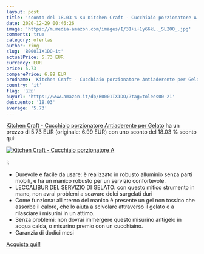 ```yaml
---
layout: post
title: 'sconto del 18.03 % su Kitchen Craft - Cucchiaio porzionatore A  '
date: 2020-12-29 00:46:26
image: 'https://m.media-amazon.com/images/I/31+i+1y66kL._SL200_.jpg'
comments: true
category: ofertas
author: ring
slug: 'B0001IX1DO-it'
actualPrice: 5.73 EUR
currency: EUR
price: 5.73
comparePrice: 6.99 EUR
prodname: 'Kitchen Craft - Cucchiaio porzionatore Antiaderente per Gelato'
country: 'it'
flag: '🇮🇹'
buyurl: 'https://www.amazon.it/dp/B0001IX1DO/?tag=tolees00-21'
descuento: '18.03'
average: '5.73'
---
```


[Kitchen Craft - Cucchiaio porzionatore Antiaderente per Gelato](https://www.amazon.it/dp/B0001IX1DO/?tag=tolees00-21) ha un prezzo di 5.73 EUR (originale: 6.99 EUR) con uno sconto del 18.03 % sconto qui:

[![Kitchen Craft - Cucchiaio porzionatore A](https://m.media-amazon.com/images/I/31+i+1y66kL._SL200_.jpg)](https://www.amazon.it/dp/B0001IX1DO/?tag=tolees00-21)

ℹ️:

- Durevole e facile da usare: è realizzato in robusto alluminio senza parti mobili, e ha un manico robusto per un servizio confortevole.
- LECCALIBUR DEL SERVIZIO DI GELATO: con questo mitico strumento in mano, non avrai problemi a scavare dolci surgelati duri
- Come funziona: allinterno del manico è presente un gel non tossico che assorbe il calore, che lo aiuta a scivolare attraverso il gelato e a rilasciare i misurini in un attimo.
- Senza problemi: non dovrai immergere questo misurino antigelo in acqua calda, o misurino premio con un cucchiaino.
- Garanzia di dodici mesi

[Acquista qui!!](https://www.amazon.it/dp/B0001IX1DO/?tag=tolees00-21)
